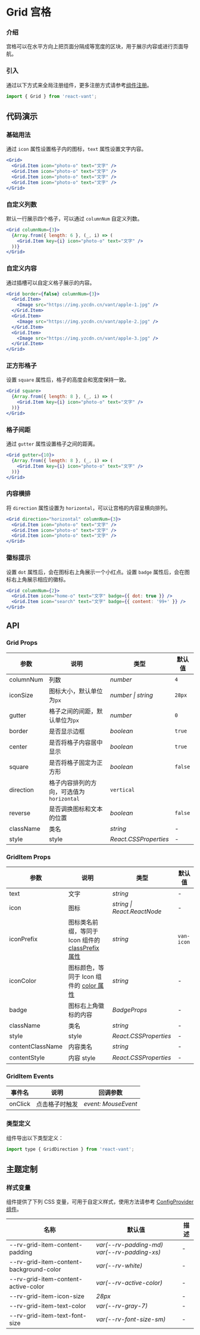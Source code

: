# Grid 宫格

### 介绍

宫格可以在水平方向上把页面分隔成等宽度的区块，用于展示内容或进行页面导航。

### 引入

通过以下方式来全局注册组件，更多注册方式请参考[组件注册](#/zh-CN/advanced-usage#zu-jian-zhu-ce)。

```js
import { Grid } from 'react-vant';
```

## 代码演示

### 基础用法

通过 `icon` 属性设置格子内的图标，`text` 属性设置文字内容。

```jsx
<Grid>
  <Grid.Item icon="photo-o" text="文字" />
  <Grid.Item icon="photo-o" text="文字" />
  <Grid.Item icon="photo-o" text="文字" />
  <Grid.Item icon="photo-o" text="文字" />
</Grid>
```

### 自定义列数

默认一行展示四个格子，可以通过 `columnNum` 自定义列数。

```jsx
<Grid columnNum={3}>
  {Array.from({ length: 6 }, (_, i) => (
    <Grid.Item key={i} icon="photo-o" text="文字" />
  ))}
</Grid>
```

### 自定义内容

通过插槽可以自定义格子展示的内容。

```jsx
<Grid border={false} columnNum={3}>
  <Grid.Item>
    <Image src="https://img.yzcdn.cn/vant/apple-1.jpg" />
  </Grid.Item>
  <Grid.Item>
    <Image src="https://img.yzcdn.cn/vant/apple-2.jpg" />
  </Grid.Item>
  <Grid.Item>
    <Image src="https://img.yzcdn.cn/vant/apple-3.jpg" />
  </Grid.Item>
</Grid>
```

### 正方形格子

设置 `square` 属性后，格子的高度会和宽度保持一致。

```jsx
<Grid square>
  {Array.from({ length: 8 }, (_, i) => (
    <Grid.Item key={i} icon="photo-o" text="文字" />
  ))}
</Grid>
```

### 格子间距

通过 `gutter` 属性设置格子之间的距离。

```jsx
<Grid gutter={10}>
  {Array.from({ length: 8 }, (_, i) => (
    <Grid.Item key={i} icon="photo-o" text="文字" />
  ))}
</Grid>
```

### 内容横排

将 `direction` 属性设置为 `horizontal`，可以让宫格的内容呈横向排列。

```jsx
<Grid direction="horizontal" columnNum={3}>
  <Grid.Item icon="photo-o" text="文字" />
  <Grid.Item icon="photo-o" text="文字" />
  <Grid.Item icon="photo-o" text="文字" />
</Grid>
```

### 徽标提示

设置 `dot` 属性后，会在图标右上角展示一个小红点。设置 `badge` 属性后，会在图标右上角展示相应的徽标。

```jsx
<Grid columnNum={2}>
  <Grid.Item icon="home-o" text="文字" badge={{ dot: true }} />
  <Grid.Item icon="search" text="文字" badge={{ content: '99+' }} />
</Grid>
```

## API

### Grid Props

| 参数      | 说明                                      | 类型                  | 默认值  |
| --------- | ----------------------------------------- | --------------------- | ------- |
| columnNum | 列数                                      | _number_              | `4`     |
| iconSize  | 图标大小，默认单位为`px`                  | _number \| string_    | `28px`  |
| gutter    | 格子之间的间距，默认单位为`px`            | _number_              | `0`     |
| border    | 是否显示边框                              | _boolean_             | `true`  |
| center    | 是否将格子内容居中显示                    | _boolean_             | `true`  |
| square    | 是否将格子固定为正方形                    | _boolean_             | `false` |
| direction | 格子内容排列的方向，可选值为 `horizontal` | `vertical`            |
| reverse   | 是否调换图标和文本的位置                  | _boolean_             | `false` |
| className | 类名                                      | _string_              | -       |
| style     | style                                     | _React.CSSProperties_ | -       |

### GridItem Props

| 参数 | 说明 | 类型 | 默认值 |
| --- | --- | --- | --- |
| text | 文字 | _string_ | - |
| icon | 图标 | _string \| React.ReactNode_ | - |
| iconPrefix | 图标类名前缀，等同于 Icon 组件的 [classPrefix 属性](#/zh-CN/icon#props) | _string_ | `van-icon` |
| iconColor | 图标颜色，等同于 Icon 组件的 [color 属性](#/zh-CN/icon#props) | _string_ | - |
| badge | 图标右上角徽标的内容 | _BadgeProps_ | - |
| className | 类名 | _string_ | - |
| style | style | _React.CSSProperties_ | - |
| contentClassName | 内容类名 | _string_ | - |
| contentStyle | 内容 style | _React.CSSProperties_ | - |

### GridItem Events

| 事件名  | 说明           | 回调参数            |
| ------- | -------------- | ------------------- |
| onClick | 点击格子时触发 | _event: MouseEvent_ |

### 类型定义

组件导出以下类型定义：

```js
import type { GridDirection } from 'react-vant';
```

## 主题定制

### 样式变量

组件提供了下列 CSS 变量，可用于自定义样式，使用方法请参考 [ConfigProvider 组件](#/zh-CN/config-provider)。

| 名称                                    | 默认值                                      | 描述 |
| --------------------------------------- | ------------------------------------------- | ---- |
| --rv-grid-item-content-padding          | _var(--rv-padding-md) var(--rv-padding-xs)_ | -    |
| --rv-grid-item-content-background-color | _var(--rv-white)_                           | -    |
| --rv-grid-item-content-active-color     | _var(--rv-active-color)_                    | -    |
| --rv-grid-item-icon-size                | _28px_                                      | -    |
| --rv-grid-item-text-color               | _var(--rv-gray-7)_                          | -    |
| --rv-grid-item-text-font-size           | _var(--rv-font-size-sm)_                    | -    |
